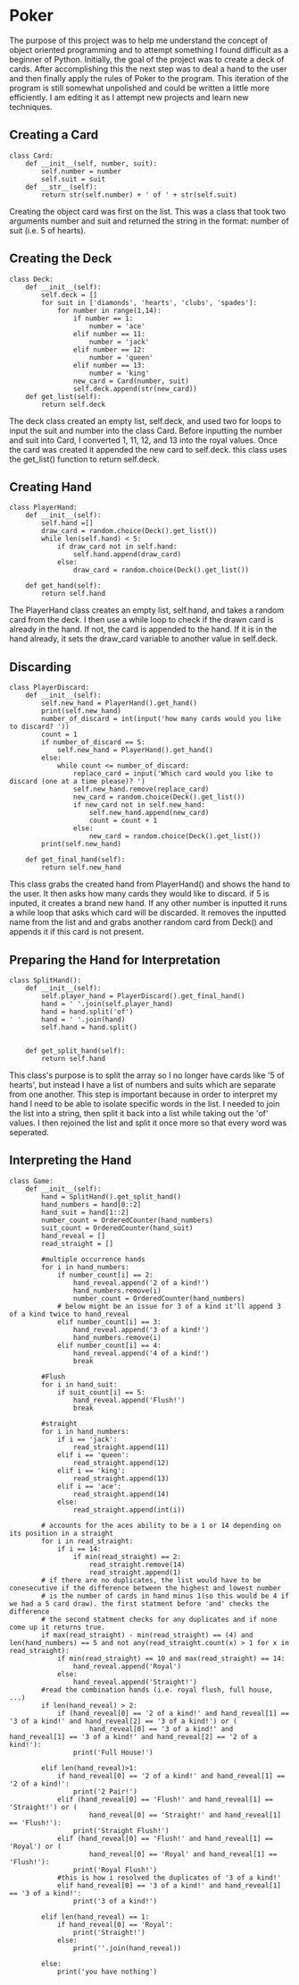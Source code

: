 # Poker

The purpose of this project was to help me understand the concept of object oriented programming and to attempt something I found difficult as a beginner of Python. Initially, the goal of the project was to create a deck of cards. After accomplishing this the next step was to deal a hand to the user and then finally apply the rules of Poker to the program. This iteration of the program is still somewhat unpolished and could be written a little more efficiently. I am editing it as I attempt new projects and learn new techniques.

## Creating a Card
```
class Card:
    def __init__(self, number, suit):
        self.number = number
        self.suit = suit
    def __str__(self):
        return str(self.number) + ' of ' + str(self.suit)
```
Creating the object card was first on the list.  This was a class that took two arguments number and suit and returned the string in the format: number of suit (i.e. 5 of hearts). 

## Creating the Deck
```
class Deck:
    def __init__(self):
        self.deck = []
        for suit in ['diamonds', 'hearts', 'clubs', 'spades']:
            for number in range(1,14):
                if number == 1:
                    number = 'ace'
                elif number == 11:
                    number = 'jack'
                elif number == 12:
                    number = 'queen'
                elif number == 13:
                    number = 'king'
                new_card = Card(number, suit)
                self.deck.append(str(new_card))
    def get_list(self):
        return self.deck
```

The deck class created an empty list, self.deck, and used two for loops to input the suit and number into the class Card.  Before inputting the number and suit into Card, I converted 1, 11, 12, and 13 into the royal values.  Once the card was created it appended the new card to self.deck.  this class uses the get_list() function to return self.deck. 

## Creating Hand
```
class PlayerHand:
    def __init__(self):
        self.hand =[]
        draw_card = random.choice(Deck().get_list())
        while len(self.hand) < 5:
            if draw_card not in self.hand:
                self.hand.append(draw_card)
            else:
                draw_card = random.choice(Deck().get_list())

    def get_hand(self):
        return self.hand
```
The PlayerHand class creates an empty list, self.hand, and takes a random card from the deck.  I then use a while loop to check if the drawn card is already in the hand.  If not, the card is appended to the hand.  If it is in the hand already, it sets the draw_card variable to another value in self.deck.

## Discarding 
```
class PlayerDiscard:
    def __init__(self):
        self.new_hand = PlayerHand().get_hand()
        print(self.new_hand)
        number_of_discard = int(input('how many cards would you like to discard? '))
        count = 1
        if number_of_discard == 5:
            self.new_hand = PlayerHand().get_hand()
        else:
            while count <= number_of_discard:
                replace_card = input('Which card would you like to discard (one at a time please)? ')
                self.new_hand.remove(replace_card)
                new_card = random.choice(Deck().get_list())
                if new_card not in self.new_hand:
                    self.new_hand.append(new_card)
                    count = count + 1
                else:
                    new_card = random.choice(Deck().get_list())
        print(self.new_hand)

    def get_final_hand(self):
        return self.new_hand
```

This class grabs the created hand from PlayerHand() and shows the hand to the user.  It then asks how many cards they would like to discard. if 5 is inputed, it creates a brand new hand.  If any other number is inputted it runs a while loop that asks which card will be discarded.  It removes the inputted name from the list and and grabs another random card from Deck() and appends it if this card is not present.  

## Preparing the Hand for Interpretation
```
class SplitHand():
    def __init__(self):
        self.player_hand = PlayerDiscard().get_final_hand()
        hand = ' '.join(self.player_hand)
        hand = hand.split('of')
        hand = ' '.join(hand)
        self.hand = hand.split()


    def get_split_hand(self):
        return self.hand
```
This class's purpose is to split the array so I no longer have cards like '5 of hearts', but instead I have a list of numbers and suits which are separate from one another.  This step is important because in order to interpret my hand I need to be able to isolate specific words in the list.  I needed to join the list into a string, then split it back into a list while taking out the 'of' values.  I then rejoined the list and split it once more so that every word was seperated. 

## Interpreting the Hand
```
class Game:
    def __init__(self):
        hand = SplitHand().get_split_hand()
        hand_numbers = hand[0::2]
        hand_suit = hand[1::2]
        number_count = OrderedCounter(hand_numbers)
        suit_count = OrderedCounter(hand_suit)
        hand_reveal = []
        read_straight = []

        #multiple occurrence hands
        for i in hand_numbers:
            if number_count[i] == 2:
                hand_reveal.append('2 of a kind!')
                hand_numbers.remove(i)
                number_count = OrderedCounter(hand_numbers)
            # below might be an issue for 3 of a kind it'll append 3 of a kind twice to hand_reveal
            elif number_count[i] == 3:
                hand_reveal.append('3 of a kind!')
                hand_numbers.remove(i)
            elif number_count[i] == 4:
                hand_reveal.append('4 of a kind!')
                break

        #Flush
        for i in hand_suit:
            if suit_count[i] == 5:
                hand_reveal.append('Flush!')
                break

        #straight
        for i in hand_numbers:
            if i == 'jack':
                read_straight.append(11)
            elif i == 'queen':
                read_straight.append(12)
            elif i == 'king':
                read_straight.append(13)
            elif i == 'ace':
                read_straight.append(14)
            else:
                read_straight.append(int(i))

        # accounts for the aces ability to be a 1 or 14 depending on its position in a straight
        for i in read_straight:
            if i == 14:
                if min(read_straight) == 2:
                    read_straight.remove(14)
                    read_straight.append(1)
        # if there are no duplicates, the list would have to be conesecutive if the difference between the highest and lowest number
        # is the number of cards in hand minus 1(so this would be 4 if we had a 5 card draw). the first statment before 'and' checks the difference
        # the second statment checks for any duplicates and if none come up it returns true.
        if max(read_straight) - min(read_straight) == (4) and len(hand_numbers) == 5 and not any(read_straight.count(x) > 1 for x in read_straight):
            if min(read_straight) == 10 and max(read_straight) == 14:
                hand_reveal.append('Royal')
            else:
                hand_reveal.append('Straight!')
        #read the combination hands (i.e. royal flush, full house, ...)
        if len(hand_reveal) > 2:
            if (hand_reveal[0] == '2 of a kind!' and hand_reveal[1] == '3 of a kind!' and hand_reveal[2] == '3 of a kind!') or (
                    hand_reveal[0] == '3 of a kind!' and hand_reveal[1] == '3 of a kind!' and hand_reveal[2] == '2 of a kind!'):
                print('Full House!')

        elif len(hand_reveal)>1:
            if hand_reveal[0] == '2 of a kind!' and hand_reveal[1] == '2 of a kind!':
                print('2 Pair!')
            elif (hand_reveal[0] == 'Flush!' and hand_reveal[1] == 'Straight!') or (
                    hand_reveal[0] == 'Straight!' and hand_reveal[1] == 'Flush!'):
                print('Straight Flush!')
            elif (hand_reveal[0] == 'Flush!' and hand_reveal[1] == 'Royal') or (
                    hand_reveal[0] == 'Royal' and hand_reveal[1] == 'Flush!'):
                print('Royal Flush!')
            #this is how i resolved the duplicates of '3 of a kind!'
            elif hand_reveal[0] == '3 of a kind!' and hand_reveal[1] == '3 of a kind!':
                print('3 of a kind!')

        elif len(hand_reveal) == 1:
            if hand_reveal[0] == 'Royal':
                print('Straight!')
            else:
                print(''.join(hand_reveal))

        else:
            print('you have nothing')
 ```
